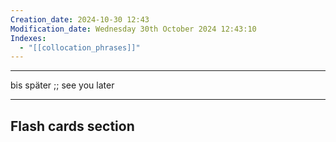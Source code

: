 ```yaml
---
Creation_date: 2024-10-30 12:43
Modification_date: Wednesday 30th October 2024 12:43:10
Indexes:
  - "[[collocation_phrases]]"
---
```


----

bis später ;; see you later
<!--SR:!2024-11-12,4,270-->



















---
## Flash cards section

